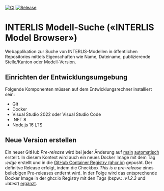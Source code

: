[![CI](https://github.com/GeoWerkstatt/interlis-model-browser/actions/workflows/ci.yml/badge.svg)](https://github.com/GeoWerkstatt/interlis-model-browser/actions/workflows/ci.yml)
[![Release](https://github.com/GeoWerkstatt/interlis-model-browser/actions/workflows/release.yml/badge.svg)](https://github.com/GeoWerkstatt/interlis-model-browser/actions/workflows/release.yml)

# INTERLIS Modell-Suche («INTERLIS Model Browser»)

Webapplikation zur Suche von INTERLIS-Modellen in öffentlichen Repositories mittels Eigenschaften wie Name, Dateiname, publizierende Stelle/Kanton oder Modell-Version.

## Einrichten der Entwicklungsumgebung

Folgende Komponenten müssen auf dem Entwicklungsrechner installiert sein:

* Git
* Docker
* Visual Studio 2022 oder Visual Studio Code
* .NET 8
* Node.js 16 LTS

## Neue Version erstellen

Ein neuer GitHub _Pre-release_ wird bei jeder Änderung auf [main](https://github.com/GeoWerkstatt/interlis-model-browser) [automatisch](./.github/workflows/pre-release.yml) erstellt. In diesem Kontext wird auch ein neues Docker Image mit dem Tag _:edge_ erstellt und in die [GitHub Container Registry (ghcr.io)](https://github.com/geowerkstatt/interlis-model-browser/pkgs/container/interlis-model-browser) gepusht. Der definitve Release erfolgt, indem die Checkbox _This is a pre-release_ eines beliebigen Pre-releases entfernt wird. In der Folge wird das entsprechende Docker Image in der ghcr.io Registry mit den Tags (bspw.: _:v1.2.3_ und _:latest_) [ergänzt](./.github/workflows/release.yml).
